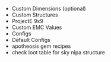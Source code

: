 * Custom Dimensions (optional)
* Custom Structures
* ProjectE 9x9
* Custom EMC Values
* Configs
* Default Configs
* apotheosis gem recipes
* check loot table for sky nipa structure